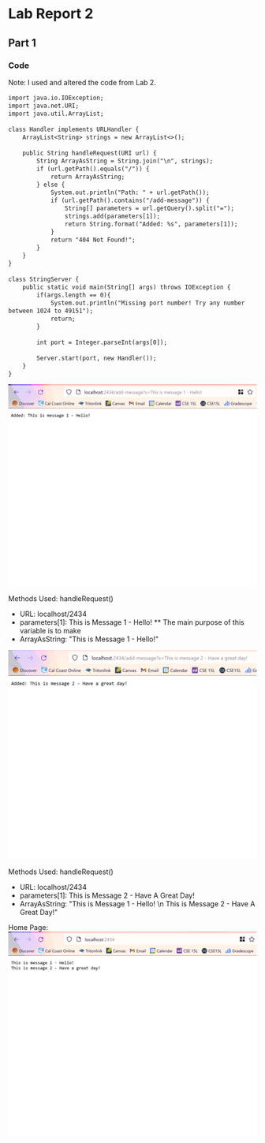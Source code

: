# Lab Report 2
## Part 1

### Code
Note: I used and altered the code from Lab 2.
```
import java.io.IOException;
import java.net.URI;
import java.util.ArrayList;

class Handler implements URLHandler {
    ArrayList<String> strings = new ArrayList<>();

    public String handleRequest(URI url) {
        String ArrayAsString = String.join("\n", strings);
        if (url.getPath().equals("/")) {
            return ArrayAsString;
        } else {
            System.out.println("Path: " + url.getPath());
            if (url.getPath().contains("/add-message")) {
                String[] parameters = url.getQuery().split("=");
                strings.add(parameters[1]);
                return String.format("Added: %s", parameters[1]);
            }
            return "404 Not Found!";
        }
    }
}

class StringServer {
    public static void main(String[] args) throws IOException {
        if(args.length == 0){
            System.out.println("Missing port number! Try any number between 1024 to 49151");
            return;
        }

        int port = Integer.parseInt(args[0]);

        Server.start(port, new Handler());
    }
}

```
![Image](2.1.1.jpg)

Methods Used: handleRequest()
* URL: localhost/2434
* parameters[1]: This is Message 1 - Hello! 
** The main purpose of this variable is to make 
* ArrayAsString: "This is Message 1 - Hello!"

![Image](2.1.2.jpg)

Methods Used: handleRequest()
* URL: localhost/2434
* parameters[1]: This is Message 2 - Have A Great Day!
* ArrayAsString: "This is Message 1 - Hello! \n This is Message 2 - Have A Great Day!"

Home Page:
![Image](2.1.3.jpg)
